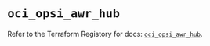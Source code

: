 # `oci_opsi_awr_hub`

Refer to the Terraform Registory for docs: [`oci_opsi_awr_hub`](https://registry.terraform.io/providers/oracle/oci/6.18.0/docs/resources/opsi_awr_hub).
